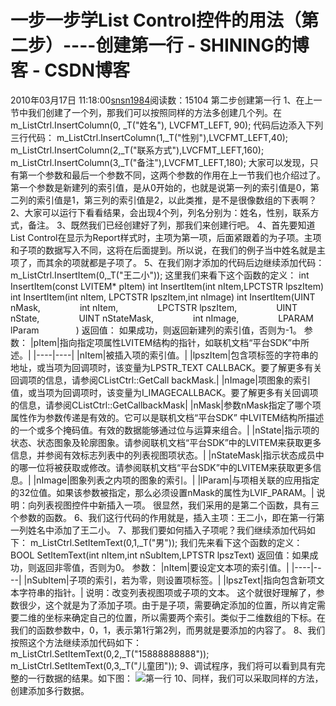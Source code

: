# 一步一步学List Control控件的用法（第二步）----创建第一行 - SHINING的博客 - CSDN博客
2010年03月17日 11:18:00[snsn1984](https://me.csdn.net/snsn1984)阅读数：15104
第二步创建第一行
1、在上一节中我们创建了一个列，那我们可以按照同样的方法多创建几个列。在
m_ListCtrl.InsertColumn(0, _T("姓名"), LVCFMT_LEFT, 90);
代码后边添入下列三行代码：
m_ListCtrl.InsertColumn(1,_T("性别"),LVCFMT_LEFT,40);
m_ListCtrl.InsertColumn(2,_T("联系方式"),LVCFMT_LEFT,160);
m_ListCtrl.InsertColumn(3,_T("备注"),LVCFMT_LEFT,180);
大家可以发现，只有第一个参数和最后一个参数不同，这两个参数的作用在上一节我们也介绍过了。第一个参数是新建列的索引值，是从0开始的，也就是说第一列的索引值是0，第二列的索引值是1，第三列的索引值是2，以此类推，是不是很像数组的下表啊？
2、大家可以运行下看看结果，会出现4个列，列名分别为：姓名，性别，联系方式，备注。
3、既然我们已经创建好了列，那我们来创建行吧。
4、首先要知道List Control在显示为Report样式时，主项为第一项，后面紧跟着的为子项。主项和子项的数据写入不同，这将在后面提到。所以说，在我们的例子当中姓名就是主项了，而其余的项就都是子项了。
5、在我们刚才添加的代码后边继续添加代码：
m_ListCtrl.InsertItem(0,_T("王二小"));
这里我们来看下这个函数的定义：
int InsertItem(const LVITEM* pItem)
int InsertItem(int nItem,LPCTSTR lpszItem)
int InsertItem(int nItem, LPCTSTR lpszItem,int nImage)
int InsertItem(UINT nMask,
               int nItem,
               LPCTSTR lpszItem,
               UINT nState,
               UINT nStateMask,
               int nImage,
               LPARAM lParam
              )
返回值：
如果成功，则返回新建列的索引值，否则为-1。
参数：
|pItem|指向指定项属性LVITEM结构的指针，如联机文档“平台SDK”中所述。|
|----|----|
|nItem|被插入项的索引值。|
|lpszItem|包含项标签的字符串的地址，或当项为回调项时，该变量为LPSTR_TEXT CALLBACK。要了解更多有关回调项的信息，请参阅CListCtrl::GetCall backMask.|
|nImage|项图象的索引值，或当项为回调项时，该变量为I_IMAGECALLBACK。要了解更多有关回调项的信息，请参阅CListCtrl::GetCallbackMask|
|nMask|参数nMask指定了哪个项属性作为参数传递是有效的。它可以是联机文档“平台SDK” 中LVITEM结构所描述的一个或多个掩码值。有效的数据能够通过位与运算来组合。|
|nState|指示项的状态、状态图象及轮廓图象。请参阅联机文档“平台SDK”中的LVITEM来获取更多信息，并参阅有效标志列表中的列表视图项状态。|
|nStateMask|指示状态成员中的哪一位将被获取或修改。请参阅联机文档“平台SDK”中的LVITEM来获取更多信息。|
|nImage|图象列表之内项的图象的索引。|
|lParam|与项相关联的应用指定的32位值。如果该参数被指定，那么必须设置nMask的属性为LVIF_PARAM。|
说明：向列表视图控件中新插入一项。
很显然，我们采用的是第二个函数，具有三个参数的函数。
6、我们这行代码的作用就是，插入主项：王二小，即在第一行第一列姓名中添加了王二小。
7、那我们要如何插入子项呢？我们继续添加代码如下：
m_ListCtrl.SetItemText(0,1,_T("男"));
我们先来看下这个函数的定义：
BOOL SetItemText(int nItem,int nSubItem,LPTSTR lpszText)
返回值：如果成功，则返回非零值，否则为0。
参数：
|nItem|要设定文本项的索引值。|
|----|----|
|nSubItem|子项的索引，若为零，则设置项标签。|
|lpszText|指向包含新项文本字符串的指针。|
说明：改变列表视图项或子项的文本。
这个就很好理解了，参数很少，这个就是为了添加子项。由于是子项，需要确定添加的位置，所以肯定需要二维的坐标来确定自己的位置，所以需要两个索引。类似于二维数组的下标。在我们的函数参数中，0，1，表示第1行第2列，而男就是要添加的内容了。
8、我们按照这个方法继续添加代码如下：
m_ListCtrl.SetItemText(0,2,_T("15888888888"));
m_ListCtrl.SetItemText(0,3,_T("儿童团"));
9、调试程序，我们将可以看到具有完整的一行数据的结果。如下图：
![第一行](http://hi.csdn.net/attachment/201003/17/33463_1268796014tnnN.gif)
10、同样，我们可以采取同样的方法，创建添加多行数据。
